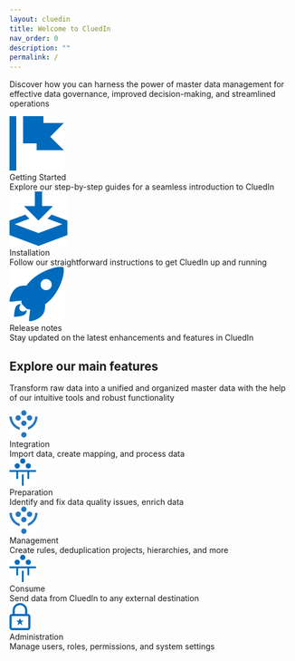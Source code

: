 ```yaml
---
layout: cluedin
title: Welcome to CluedIn
nav_order: 0
description: ""
permalink: /
---
```


Discover how you can harness the power of master data management for effective data governance, improved decision-making, and streamlined operations

<div class="card-line">
  <div class="card" href="/getting-started">
    <div class="icon"><img src="/assets/icons/getting-started.svg" alt="getting started"/></div>
    <div class="title">Getting Started</div>
    <div class="content">Explore our step-by-step guides for a seamless introduction to CluedIn</div>
  </div>
   <div class="card" href="/deployment">
    <div class="icon"><img src="/assets/icons/installation.svg" alt="getting started"/></div>
    <div class="title">Installation</div>
    <div class="content">Follow our straightforward instructions to get CluedIn up and running</div>
  </div>
   <div class="card" href="/release-notes">
    <div class="icon"><img src="/assets/icons/release-note.svg" alt="getting started"/></div>
    <div class="title">Release notes</div>
    <div class="content">Stay updated on the latest enhancements and features in CluedIn</div>
  </div>
</div>

## Explore our main features

Transform raw data into a unified and organized master data with the help of our intuitive tools and robust functionality

<div class="card-line">
  <div class="card-smaller" href="/integration">
    <div class="icon"><img src="/assets/icons/integration.svg" alt="getting started"/></div>
    <div class="title">Integration</div>
    <div class="content">Import data, create mapping, and process data</div>
  </div>
   <div class="card-smaller" href="/Preparation">
    <div class="icon"><img src="/assets/icons/preparation.svg" alt="getting started"/></div>
    <div class="title">Preparation</div>
    <div class="content">Identify and fix data quality issues, enrich data</div>
  </div>
   <!-- <div class="card-smaller" href="/release-notes">
    <div class="icon"><img src="/assets/icons/governance.svg" alt="getting started"/></div>
    <div class="title">Governance</div>
    <div class="content">Explore various data quality metrics</div>
  </div> -->
   <div class="card-smaller" href="/management">
    <div class="icon"><img src="/assets/icons/integration.svg" alt="getting started"/></div>
    <div class="title">Management</div>
    <div class="content">Create rules, deduplication projects, hierarchies, and more</div>
  </div>
</div>
<div class="card-line">
   <div class="card-smaller" href="/consume">
    <div class="icon"><img src="/assets/icons/preparation.svg" alt="getting started"/></div>
    <div class="title">Consume</div>
    <div class="content">Send data from CluedIn to any external destination</div>
  </div>
   <div class="card-smaller" href="/administration">
    <div class="icon"><img src="/assets/icons/governance.svg" alt="getting started"/></div>
    <div class="title">Administration</div>
    <div class="content">Manage users, roles, permissions, and system settings</div>
  </div>
</div>
